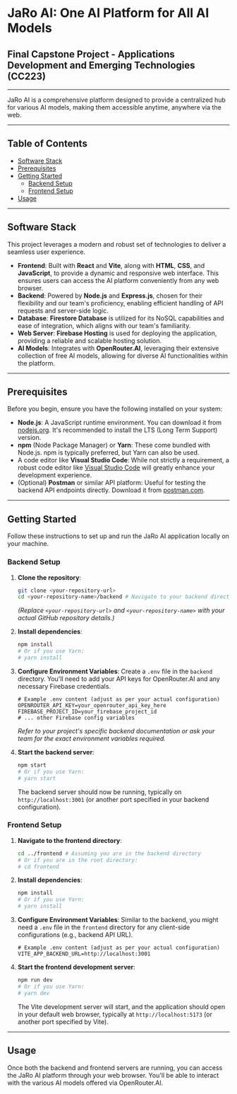 # JaRo AI: One AI Platform for All AI Models

## Final Capstone Project - Applications Development and Emerging Technologies (CC223)

---

JaRo AI is a comprehensive platform designed to provide a centralized hub for various AI models, making them accessible anytime, anywhere via the web.

---

## Table of Contents

* [Software Stack](#software-stack)
* [Prerequisites](#prerequisites)
* [Getting Started](#getting-started)
    * [Backend Setup](#backend-setup)
    * [Frontend Setup](#frontend-setup)
* [Usage](#usage)

---

## Software Stack

This project leverages a modern and robust set of technologies to deliver a seamless user experience.

* **Frontend**: Built with **React** and **Vite**, along with **HTML**, **CSS**, and **JavaScript**, to provide a dynamic and responsive web interface. This ensures users can access the AI platform conveniently from any web browser.
* **Backend**: Powered by **Node.js** and **Express.js**, chosen for their flexibility and our team's proficiency, enabling efficient handling of API requests and server-side logic.
* **Database**: **Firestore Database** is utilized for its NoSQL capabilities and ease of integration, which aligns with our team's familiarity.
* **Web Server**: **Firebase Hosting** is used for deploying the application, providing a reliable and scalable hosting solution.
* **AI Models**: Integrates with **OpenRouter.AI**, leveraging their extensive collection of free AI models, allowing for diverse AI functionalities within the platform.

---

## Prerequisites

Before you begin, ensure you have the following installed on your system:

* **Node.js**: A JavaScript runtime environment. You can download it from [nodejs.org](https://nodejs.org/). It's recommended to install the LTS (Long Term Support) version.
* **npm** (Node Package Manager) or **Yarn**: These come bundled with Node.js. npm is typically preferred, but Yarn can also be used.
* A code editor like **Visual Studio Code**: While not strictly a requirement, a robust code editor like [Visual Studio Code](https://code.visualstudio.com/) will greatly enhance your development experience.
* (Optional) **Postman** or similar API platform: Useful for testing the backend API endpoints directly. Download it from [postman.com](https://www.postman.com/).

---

## Getting Started

Follow these instructions to set up and run the JaRo AI application locally on your machine.

### Backend Setup

1.  **Clone the repository**:
    ```bash
    git clone <your-repository-url>
    cd <your-repository-name>/backend # Navigate to your backend directory
    ```
    *(Replace `<your-repository-url>` and `<your-repository-name>` with your actual GitHub repository details.)*

2.  **Install dependencies**:
    ```bash
    npm install
    # Or if you use Yarn:
    # yarn install
    ```

3.  **Configure Environment Variables**: Create a `.env` file in the `backend` directory. You'll need to add your API keys for OpenRouter.AI and any necessary Firebase credentials.
    ```
    # Example .env content (adjust as per your actual configuration)
    OPENROUTER_API_KEY=your_openrouter_api_key_here
    FIREBASE_PROJECT_ID=your_firebase_project_id
    # ... other Firebase config variables
    ```
    *Refer to your project's specific backend documentation or ask your team for the exact environment variables required.*

4.  **Start the backend server**:
    ```bash
    npm start
    # Or if you use Yarn:
    # yarn start
    ```
    The backend server should now be running, typically on `http://localhost:3001` (or another port specified in your backend configuration).

### Frontend Setup

1.  **Navigate to the frontend directory**:
    ```bash
    cd ../frontend # Assuming you are in the backend directory
    # Or if you are in the root directory:
    # cd frontend
    ```

2.  **Install dependencies**:
    ```bash
    npm install
    # Or if you use Yarn:
    # yarn install
    ```

3.  **Configure Environment Variables**: Similar to the backend, you might need a `.env` file in the `frontend` directory for any client-side configurations (e.g., backend API URL).
    ```
    # Example .env content (adjust as per your actual configuration)
    VITE_APP_BACKEND_URL=http://localhost:3001
    ```

4.  **Start the frontend development server**:
    ```bash
    npm run dev
    # Or if you use Yarn:
    # yarn dev
    ```
    The Vite development server will start, and the application should open in your default web browser, typically at `http://localhost:5173` (or another port specified by Vite).

---

## Usage

Once both the backend and frontend servers are running, you can access the JaRo AI platform through your web browser. You'll be able to interact with the various AI models offered via OpenRouter.AI.
